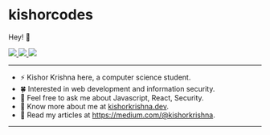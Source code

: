# kishorcodes

Hey! :wave:

<p>
  <a href="https://twitter.com/kishorcodes">
    <img src="https://img.shields.io/badge/-@kishorcodes-1ca0f1?style=flat-square&labelColor=1ca0f1&logo=twitter&logoColor=white&link=https://twitter.com/kishorcodes">
   </a>

  <a href="https://www.linkedin.com/in/kishorkrishna07/">
    <img src="https://img.shields.io/badge/-kishorkrishna07-blue?style=flat-square&logo=Linkedin&logoColor=white&link=https://www.linkedin.com/in/kishorkrishna07/">
  </a>
   <a href="mailto:kishorkrishnak2004@gmail.com">
    <img src="https://img.shields.io/badge/-kishorkrishnak2004@gmail.com-c14438?style=flat-square&logo=Gmail&logoColor=white&link=mailto:kishorkrishnak2004@gmail.comme@anshumanv.dev">
   </a>
</p>
    
-------
-  ⚡ Kishor Krishna here, a computer science student. 
-  🍀 Interested in web development and information security.
-  💭 Feel free to ask me about Javascript, React, Security.
-  🍎 Know more about me at [kishorkrishna.dev](https://kishorkrishna.dev).
-  🍿 Read my articles at https://medium.com/@kishorkrishna. 
-------







